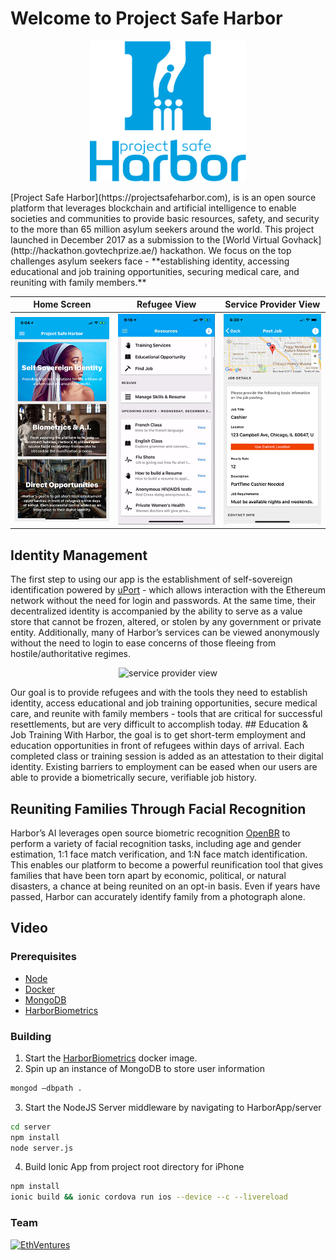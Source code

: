 # Welcome to Project Safe Harbor
<p align="center">
<img src="https://github.com/EthVentures/HarborApp/raw/master/src/assets/safeharborlogo.png" alt="service provider view" style="width: 250px;"/>
</p>
[Project Safe Harbor](https://projectsafeharbor.com), is is an open source platform that leverages blockchain and artificial intelligence to enable societies and communities to provide basic resources, safety, and security to the more than 65 million asylum seekers around the world. This project launched in December 2017 as a submission to the [World Virtual Govhack](http://hackathon.govtechprize.ae/) hackathon. We focus on the top challenges asylum seekers face - **establishing identity, accessing educational and job training opportunities, securing medical care, and reuniting with family members.**

Home Screen | Refugee View | Service Provider View
--- | --- | ---
<img src="https://github.com/EthVentures/HarborApp/raw/master/src/assets/ss1.png" alt="safe harbor home screen" style="width: 250px;"/>| <img src="https://github.com/EthVentures/HarborApp/raw/master/src/assets/ss2.png" alt="refugee view" style="width: 250px;"/>| <img src="https://github.com/EthVentures/HarborApp/raw/master/src/assets/ss3.png" alt="service provider view" style="width: 250px;"/>

## Identity Management
The first step to using our app is the establishment of self-sovereign identification powered by [uPort](https://uport.me/) - which allows interaction with the Ethereum network without the need for login and passwords. At the same time, their decentralized identity is accompanied by the ability to serve as a value store that cannot be frozen, altered, or stolen by any government or private entity. Additionally, many of Harbor’s services can be viewed anonymously without the need to login to ease concerns of those fleeing from hostile/authoritative regimes.
<p align="center">
<img src="https://projectsafeharbor.com/wp-content/uploads/2017/12/logo@3x-1.png" alt="service provider view" style="width: 250px;"/>
</p>
Our goal is to provide refugees and with the tools they need to establish identity, access educational and job training opportunities, secure medical care, and reunite with family members - tools that are critical for successful resettlements, but are very difficult to accomplish today.
## Education & Job Training
With Harbor, the goal is to get short-term employment and education opportunities in front of refugees within days of arrival. Each completed class or training session is added as an attestation to their digital identity. Existing barriers to employment can be eased when our users are able to provide a biometrically secure, verifiable job history.

## Reuniting Families Through Facial Recognition
Harbor’s AI leverages open source biometric recognition [OpenBR](http://openbiometrics.org/) to perform a variety of facial recognition tasks, including age and gender estimation, 1:1 face match verification, and 1:N face match identification. This enables our platform to become a powerful reunification tool that gives families that have been torn apart by economic, political, or natural disasters, a chance at being reunited on an opt-in basis. Even if years have passed, Harbor can accurately identify family from a photograph alone.

## Video


### Prerequisites
* [Node](https://nodejs.org/)
* [Docker](https://www.docker.com/community-edition)
* [MongoDB](https://www.docker.com/community-edition)
* [HarborBiometrics](https://github.com/EthVentures/HarborBiometrics)


### Building

1. Start the [HarborBiometrics](https://github.com/EthVentures/HarborBiometrics) docker image.
2. Spin up an instance of MongoDB to store user information
```bash
mongod —dbpath .
```
3. Start the NodeJS Server middleware by navigating to HarborApp/server
```bash
cd server
npm install
node server.js
```
4. Build Ionic App from project root directory for iPhone
```bash
npm install
ionic build && ionic cordova run ios --device --c --livereload
```



### Team

[![EthVentures](https://github.com/EthVentures/CryptoTracker/raw/master/resources/img/ethventures-logo.png)](https://ethventures.io)
